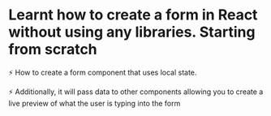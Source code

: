 # Learnt how to create a form in React without using any libraries. Starting from scratch

 ⚡ How to create a form component that uses local state.

 ⚡ Additionally, it will pass data to other components allowing you to create a live preview of what the user is typing into the form 


